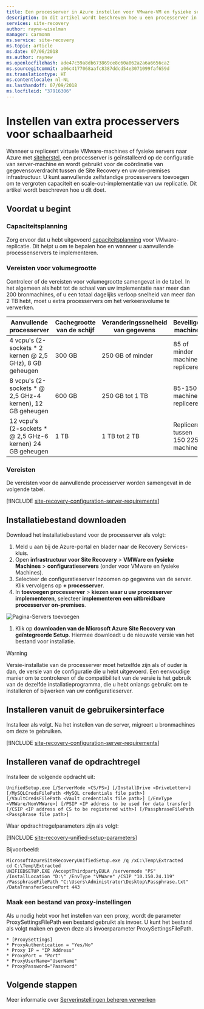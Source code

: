 ```yaml
---
title: Een processerver in Azure instellen voor VMware-VM en fysieke server failbacks met Azure Site Recovery | Microsoft Docs
description: In dit artikel wordt beschreven hoe u een processerver in Azure, naar Azure-VM's naar VMware-failback instellen.
services: site-recovery
author: rayne-wiselman
manager: carmonm
ms.service: site-recovery
ms.topic: article
ms.date: 07/06/2018
ms.author: raynew
ms.openlocfilehash: ade47c59a8db673869ce8c60a062a2a6a6656ca2
ms.sourcegitcommit: a06c4177068aafc8387ddcd54e3071099faf659d
ms.translationtype: HT
ms.contentlocale: nl-NL
ms.lasthandoff: 07/09/2018
ms.locfileid: "37916306"
---
```

# <a name="set-up-additional-process-servers-for-scalability"></a>Instellen van extra processervers voor schaalbaarheid

Wanneer u repliceert virtuele VMware-machines of fysieke servers naar Azure met [siteherstel](site-recovery-overview.md), een processerver is geïnstalleerd op de configuratie van server-machine en wordt gebruikt voor de coördinatie van gegevensoverdracht tussen de Site Recovery en uw on-premises infrastructuur. U kunt aanvullende zelfstandige processervers toevoegen om te vergroten capaciteit en scale-out-implementatie van uw replicatie. Dit artikel wordt beschreven hoe u dit doet.

## <a name="before-you-start"></a>Voordat u begint

### <a name="capacity-planning"></a>Capaciteitsplanning

Zorg ervoor dat u hebt uitgevoerd [capaciteitsplanning](site-recovery-plan-capacity-vmware.md) voor VMware-replicatie. Dit helpt u om te bepalen hoe en wanneer u aanvullende processenservers te implementeren.

### <a name="sizing-requirements"></a>Vereisten voor volumegrootte 

Controleer of de vereisten voor volumegrootte samengevat in de tabel. In het algemeen als hebt tot de schaal van uw implementatie naar meer dan 200 bronmachines, of u een totaal dagelijks verloop snelheid van meer dan 2 TB hebt, moet u extra processervers om het verkeersvolume te verwerken.

| **Aanvullende processerver** | **Cachegrootte van de schijf** | **Veranderingssnelheid van gegevens** | **Beveiligde machines** |
| --- | --- | --- | --- |
|4 vcpu's (2-sockets * 2 kernen @ 2,5 GHz), 8 GB geheugen |300 GB |250 GB of minder |85 of minder machines repliceren. |
|8 vcpu's (2-sockets * @ 2,5 GHz-4 kernen), 12 GB geheugen |600 GB |250 GB tot 1 TB |85-150-machines repliceren. |
|12 vcpu's (2-sockets * @ 2,5 GHz-6 kernen) 24 GB geheugen |1 TB |1 TB tot 2 TB |Repliceren tussen 150 225 machines. |

### <a name="prerequisites"></a>Vereisten

De vereisten voor de aanvullende processerver worden samengevat in de volgende tabel.

[!INCLUDE [site-recovery-configuration-server-requirements](../../includes/site-recovery-configuration-and-scaleout-process-server-requirements.md)]


## <a name="download-installation-file"></a>Installatiebestand downloaden

Download het installatiebestand voor de processerver als volgt:

1. Meld u aan bij de Azure-portal en blader naar de Recovery Services-kluis.
2. Open **infrastructuur voor Site Recovery** > **VMWare en fysieke Machines** > **configuratieservers** (onder voor VMware en fysieke Machines).
3. Selecteer de configuratieserver Inzoomen op gegevens van de server. Klik vervolgens op **+ processerver**.
4. In **toevoegen processerver** >  **kiezen waar u uw processerver implementeren**, selecteer **implementeren een uitbreidbare processerver on-premises**.

  ![Pagina-Servers toevoegen](./media/vmware-azure-set-up-process-server-scale/add-process-server.png)
1. Klik op **downloaden van de Microsoft Azure Site Recovery van geïntegreerde Setup**. Hiermee downloadt u de nieuwste versie van het bestand voor installatie.

  > [!WARNING]
  Versie-installatie van de processerver moet hetzelfde zijn als of ouder is dan, de versie van de configuratie die u hebt uitgevoerd. Een eenvoudige manier om te controleren of de compatibiliteit van de versie is het gebruik van de dezelfde installatieprogramma, die u hebt onlangs gebruikt om te installeren of bijwerken van uw configuratieserver.

## <a name="install-from-the-ui"></a>Installeren vanuit de gebruikersinterface

Installeer als volgt. Na het instellen van de server, migreert u bronmachines om deze te gebruiken.

[!INCLUDE [site-recovery-configuration-server-requirements](../../includes/site-recovery-add-process-server.md)]


## <a name="install-from-the-command-line"></a>Installeren vanaf de opdrachtregel

Installeer de volgende opdracht uit:

```
UnifiedSetup.exe [/ServerMode <CS/PS>] [/InstallDrive <DriveLetter>] [/MySQLCredsFilePath <MySQL credentials file path>] [/VaultCredsFilePath <Vault credentials file path>] [/EnvType <VMWare/NonVMWare>] [/PSIP <IP address to be used for data transfer] [/CSIP <IP address of CS to be registered with>] [/PassphraseFilePath <Passphrase file path>]
```

Waar opdrachtregelparameters zijn als volgt:

[!INCLUDE [site-recovery-unified-setup-parameters](../../includes/site-recovery-unified-installer-command-parameters.md)]

Bijvoorbeeld:

```
MicrosoftAzureSiteRecoveryUnifiedSetup.exe /q /xC:\Temp\Extracted
cd C:\Temp\Extracted
UNIFIEDSETUP.EXE /AcceptThirdpartyEULA /servermode "PS" /InstallLocation "D:\" /EnvType "VMWare" /CSIP "10.150.24.119" /PassphraseFilePath "C:\Users\Administrator\Desktop\Passphrase.txt" /DataTransferSecurePort 443
```
### <a name="create-a-proxy-settings-file"></a>Maak een bestand van proxy-instellingen

Als u nodig hebt voor het instellen van een proxy, wordt de parameter ProxySettingsFilePath een bestand gebruikt als invoer. U kunt het bestand als volgt maken en geven deze als invoerparameter ProxySettingsFilePath.

```
* [ProxySettings]
* ProxyAuthentication = "Yes/No"
* Proxy IP = "IP Address"
* ProxyPort = "Port"
* ProxyUserName="UserName"
* ProxyPassword="Password"
```

## <a name="next-steps"></a>Volgende stappen
Meer informatie over [Serverinstellingen beheren verwerken](vmware-azure-manage-process-server.md)
